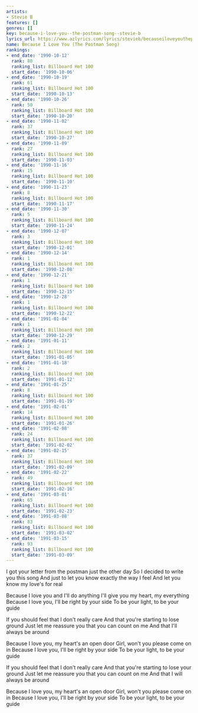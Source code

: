 ```yaml
---
artists:
- Stevie B
features: []
genres: []
key: because-i-love-you--the-postman-song--stevie-b
lyrics_url: https://www.azlyrics.com/lyrics/stevieb/becauseiloveyouthepostmansong.html
name: Because I Love You (The Postman Song)
rankings:
- end_date: '1990-10-12'
  rank: 80
  ranking_list: Billboard Hot 100
  start_date: '1990-10-06'
- end_date: '1990-10-19'
  rank: 61
  ranking_list: Billboard Hot 100
  start_date: '1990-10-13'
- end_date: '1990-10-26'
  rank: 50
  ranking_list: Billboard Hot 100
  start_date: '1990-10-20'
- end_date: '1990-11-02'
  rank: 37
  ranking_list: Billboard Hot 100
  start_date: '1990-10-27'
- end_date: '1990-11-09'
  rank: 27
  ranking_list: Billboard Hot 100
  start_date: '1990-11-03'
- end_date: '1990-11-16'
  rank: 15
  ranking_list: Billboard Hot 100
  start_date: '1990-11-10'
- end_date: '1990-11-23'
  rank: 8
  ranking_list: Billboard Hot 100
  start_date: '1990-11-17'
- end_date: '1990-11-30'
  rank: 5
  ranking_list: Billboard Hot 100
  start_date: '1990-11-24'
- end_date: '1990-12-07'
  rank: 3
  ranking_list: Billboard Hot 100
  start_date: '1990-12-01'
- end_date: '1990-12-14'
  rank: 1
  ranking_list: Billboard Hot 100
  start_date: '1990-12-08'
- end_date: '1990-12-21'
  rank: 1
  ranking_list: Billboard Hot 100
  start_date: '1990-12-15'
- end_date: '1990-12-28'
  rank: 1
  ranking_list: Billboard Hot 100
  start_date: '1990-12-22'
- end_date: '1991-01-04'
  rank: 1
  ranking_list: Billboard Hot 100
  start_date: '1990-12-29'
- end_date: '1991-01-11'
  rank: 2
  ranking_list: Billboard Hot 100
  start_date: '1991-01-05'
- end_date: '1991-01-18'
  rank: 2
  ranking_list: Billboard Hot 100
  start_date: '1991-01-12'
- end_date: '1991-01-25'
  rank: 8
  ranking_list: Billboard Hot 100
  start_date: '1991-01-19'
- end_date: '1991-02-01'
  rank: 14
  ranking_list: Billboard Hot 100
  start_date: '1991-01-26'
- end_date: '1991-02-08'
  rank: 24
  ranking_list: Billboard Hot 100
  start_date: '1991-02-02'
- end_date: '1991-02-15'
  rank: 37
  ranking_list: Billboard Hot 100
  start_date: '1991-02-09'
- end_date: '1991-02-22'
  rank: 49
  ranking_list: Billboard Hot 100
  start_date: '1991-02-16'
- end_date: '1991-03-01'
  rank: 65
  ranking_list: Billboard Hot 100
  start_date: '1991-02-23'
- end_date: '1991-03-08'
  rank: 83
  ranking_list: Billboard Hot 100
  start_date: '1991-03-02'
- end_date: '1991-03-15'
  rank: 93
  ranking_list: Billboard Hot 100
  start_date: '1991-03-09'
---
```


I got your letter from the postman just the other day
So I decided to write you this song
And just to let you know exactly the way I feel
And let you know my love's for real

Because I love you and I'll do anything
I'll give you my heart, my everything
Because I love you, I'll be right by your side
To be your light, to be your guide

If you should feel that I don't really care
And that you're starting to lose ground
Just let me reassure you that you can count on me
And that I'll always be around

Because I love you, my heart's an open door
Girl, won't you please come on in
Because I love you, I'll be right by your side
To be your light, to be your guide

If you should feel that I don't really care
And that you're starting to lose your ground
Just let me reassure you that you can count on me
And that I will always be around

Because I love you, my heart's an open door
Girl, won't you please come on in
Because I love you, I'll be right by your side
To be your light, to be your guide



